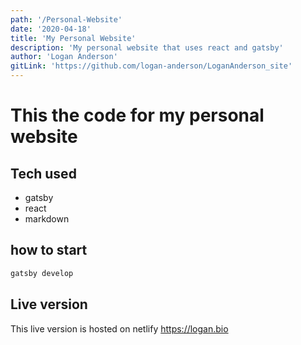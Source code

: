 ```yaml
---
path: '/Personal-Website'
date: '2020-04-18'
title: 'My Personal Website'
description: 'My personal website that uses react and gatsby'
author: 'Logan Anderson'
gitLink: 'https://github.com/logan-anderson/LoganAnderson_site'
---
```

# This the code for my personal website 

## Tech used
- gatsby
- react
- markdown

## how to start
```bash
gatsby develop
```

## Live version 
This live version is hosted on netlify https://logan.bio